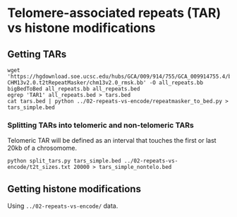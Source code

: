 # Telomere-associated repeats (TAR) vs histone modifications

## Getting TARs

```shell
wget 'https://hgdownload.soe.ucsc.edu/hubs/GCA/009/914/755/GCA_009914755.4/bbi/GCA_009914755.4_T2T-CHM13v2.0.t2tRepeatMasker/chm13v2.0_rmsk.bb' -O all_repeats.bb 
bigBedToBed all_repeats.bb all_repeats.bed
egrep 'TAR1' all_repeats.bed > tars.bed
cat tars.bed | python ../02-repeats-vs-encode/repeatmasker_to_bed.py > tars_simple.bed
```

### Splitting TARs into telomeric and non-telomeric TARs

Telomeric TAR will be defined as an interval that touches the first or last 20kb of a chrosomome.

```shell
python split_tars.py tars_simple.bed ../02-repeats-vs-encode/t2t_sizes.txt 20000 > tars_simple_nontelo.bed
```


## Getting histone modifications

Using `../02-repeats-vs-encode/` data.

